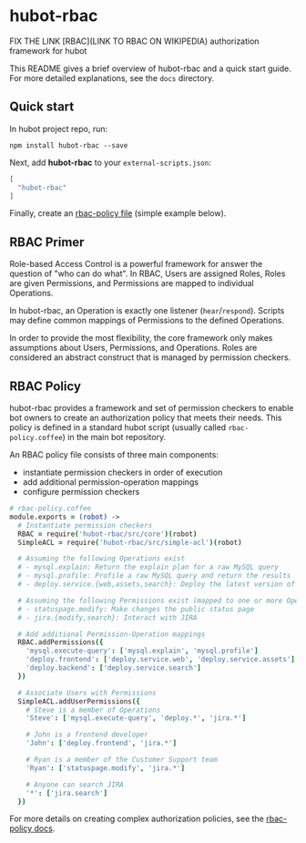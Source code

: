 # hubot-rbac

FIX THE LINK
[RBAC](LINK TO RBAC ON WIKIPEDIA) authorization framework for hubot

This README gives a brief overview of hubot-rbac and a quick start guide. For more detailed explanations, see the `docs` directory.

## Quick start

In hubot project repo, run:

`npm install hubot-rbac --save`

Next, add **hubot-rbac** to your `external-scripts.json`:

```json
[
  "hubot-rbac"
]
```

Finally, create an [rbac-policy file](docs/rbac-policy.coffee) (simple example below).

## RBAC Primer

Role-based Access Control is a powerful framework for answer the question of "who can do what". In RBAC, Users are assigned Roles, Roles are given Permissions, and Permissions are mapped to individual Operations.

In hubot-rbac, an Operation is exactly one listener (`hear`/`respond`). Scripts may define common mappings of Permissions to the defined Operations.

In order to provide the most flexibility, the core framework only makes assumptions about Users, Permissions, and Operations. Roles are considered an abstract construct that is managed by permission checkers.

## RBAC Policy

hubot-rbac provides a framework and set of permission checkers to enable bot owners to create an authorization policy that meets their needs. This policy is defined in a standard hubot script (usually called `rbac-policy.coffee`) in the main bot repository.

An RBAC policy file consists of three main components:
- instantiate permission checkers in order of execution
- add additional permission-operation mappings
- configure permission checkers

```coffeescript
# rbac-policy.coffee
module.exports = (robot) ->
  # Instantiate permission checkers
  RBAC = require('hubot-rbac/src/core')(robot)
  SimpleACL = require('hubot-rbac/src/simple-acl')(robot)

  # Assuming the following Operations exist
  # - mysql.explain: Return the explain plan for a raw MySQL query
  # - mysql.profile: Profile a raw MySQL query and return the results
  # - deploy.service.{web,assets,search}: Deploy the latest version of web/assets/search to production

  # Assuming the following Permissions exist (mapped to one or more Operations by a different script)
  # - statuspage.modify: Make changes the public status page
  # - jira.{modify,search}: Interact with JIRA

  # Add additional Permission-Operation mappings
  RBAC.addPermissions({
    'mysql.execute-query': ['mysql.explain', 'mysql.profile']
    'deploy.frontend': ['deploy.service.web', 'deploy.service.assets']
    'deploy.backend': ['deploy.service.search']
  })

  # Associate Users with Permissions
  SimpleACL.addUserPermissions({
    # Steve is a member of Operations
    'Steve': ['mysql.execute-query', 'deploy.*', 'jira.*']

    # John is a frontend developer
    'John': ['deploy.frontend', 'jira.*']

    # Ryan is a member of the Customer Support team
    'Ryan': ['statuspage.modify', 'jira.*']

    # Anyone can search JIRA
    '*': ['jira.search']
  })
```

For more details on creating complex authorization policies, see the [rbac-policy docs](docs/rbac-policy.coffee).
